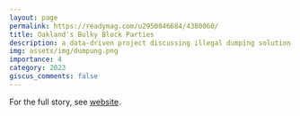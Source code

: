 ```yaml
---
layout: page
permalink: https://readymag.com/u2950846684/4380060/
title: Oakland's Bulky Block Parties
description: a data-driven project discussing illegal dumping solution
img: assets/img/dumpung.png
importance: 4
category: 2023
giscus_comments: false
---
```


For the full story, see [website](https://readymag.com/u2950846684/4380060/).
